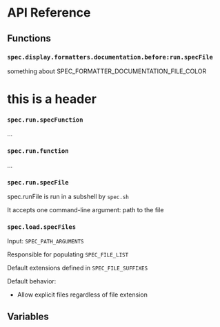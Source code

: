 # API Reference

## Functions


### `spec.display.formatters.documentation.before:run.specFile`

something about SPEC_FORMATTER_DOCUMENTATION_FILE_COLOR

# this is a header




### `spec.run.specFunction`

...




### `spec.run.function`

...


### `spec.run.specFile`

spec.runFile is run in a subshell by `spec.sh`

It accepts one command-line argument: path to the file


### `spec.load.specFiles`

Input: `SPEC_PATH_ARGUMENTS`

Responsible for populating `SPEC_FILE_LIST`

Default extensions defined in `SPEC_FILE_SUFFIXES`

Default behavior:

- Allow explicit files regardless of file extension



## Variables


